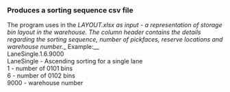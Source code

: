 ### Produces a sorting sequence csv file 

The program uses in the _LAYOUT.xlsx as input - a representation of storage bin layout in the warehouse.
The column header contains the details regarding the sorting sequence, number of pickfaces, reserve locations and warehouse number.__
Example:__
<BR>LaneSingle.1.6.9000
    <BR> LaneSingle - Ascending sorting for a single lane
    <BR> 1 - number of 0101 bins
    <BR> 6 - number of 0102 bins
    <BR> 9000 - warehouse number
